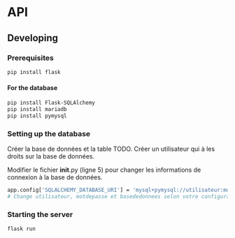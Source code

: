 # API

## Developing

### Prerequisites
```bash
pip install flask
```
#### For the database
```bash
pip install Flask-SQLAlchemy
pip install mariadb
pip install pymysql
```

### Setting up the database
Créer la base de données et la table TODO.
Créer un utilisateur qui à les droits sur la base de données.

Modifier le fichier __init__.py (ligne 5) pour changer les informations de connexion à la base de données. 

```bash
app.config['SQLALCHEMY_DATABASE_URI'] = 'mysql+pymysql://utilisateur:motdepasse@localhost/basededonnees'
# Change utilisateur, motdepasse et basededonnees selon votre configuration
```

### Starting the server
```bash
flask run
```
